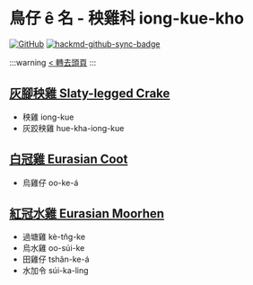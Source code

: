 # 鳥仔 ê 名 - 秧雞科 iong-kue-kho

[![GitHub](https://img.shields.io/badge/GitHub-black?logo=github)](https://github.com/siansiansu/tsiau-a-e-mia)
[![hackmd-github-sync-badge](https://hackmd.io/WA5FMhNIR2iqIxMjNoh0uw/badge)](https://hackmd.io/WA5FMhNIR2iqIxMjNoh0uw)

:::warning
[< 轉去頭頁](https://hackmd.io/@siansiansu/Hy4VzNvha)
:::

## [灰腳秧雞 Slaty-legged Crake](https://www.instagram.com/p/CnjSA1IvJ5u/)

- 秧雞 iong-kue
- 灰跤秧雞 hue-kha-iong-kue

## [白冠雞 Eurasian Coot](https://www.instagram.com/p/CmT0vf3vPS9/)

- 烏雞仔 oo-ke-á

## [紅冠水雞 Eurasian Moorhen](https://www.instagram.com/p/Cb5-RQbvBo6/)

- 過塘雞 kè-tn̂g-ke
- 烏水雞 oo-súi-ke
- 田雞仔 tshân-ke-á
- 水加令 súi-ka-ling